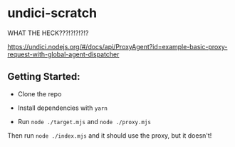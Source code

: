 # undici-scratch

WHAT THE HECK???!?!?!?!?

https://undici.nodejs.org/#/docs/api/ProxyAgent?id=example-basic-proxy-request-with-global-agent-dispatcher

## Getting Started:

- Clone the repo
- Install dependencies with `yarn`

- Run `node ./target.mjs` and `node ./proxy.mjs`

Then run `node ./index.mjs` and it should use the proxy, but it doesn't!
